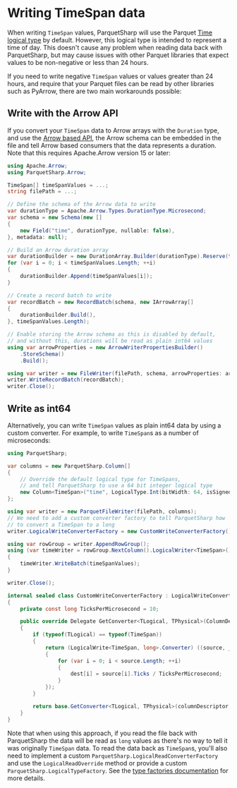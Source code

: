 # Writing TimeSpan data

When writing `TimeSpan` values, ParquetSharp will use the Parquet
[Time logical type](https://github.com/apache/parquet-format/blob/master/LogicalTypes.md#time) by default.
However, this logical type is intended to represent a time of day.
This doesn't cause any problem when reading data back with ParquetSharp,
but may cause issues with other Parquet libraries that expect values to be non-negative or less
than 24 hours.

If you need to write negative `TimeSpan` values or values greater than 24 hours,
and require that your Parquet files can be read by other libraries such as PyArrow,
there are two main workarounds possible:

## Write with the Arrow API

If you convert your `TimeSpan` data to Arrow arrays with the `Duration` type,
and use the [Arrow based API](Arrow.md), the Arrow schema can be embedded
in the file and tell Arrow based consumers that the data represents a duration.
Note that this requires Apache.Arrow version 15 or later:

```c#
using Apache.Arrow;
using ParquetSharp.Arrow;

TimeSpan[] timeSpanValues = ...;
string filePath = ...;

// Define the schema of the Arrow data to write
var durationType = Apache.Arrow.Types.DurationType.Microsecond;
var schema = new Schema(new []
{
    new Field("time", durationType, nullable: false),
}, metadata: null);

// Build an Arrow duration array
var durationBuilder = new DurationArray.Builder(durationType).Reserve(timeSpanValues.Length);
for (var i = 0; i < timeSpanValues.Length; ++i)
{
    durationBuilder.Append(timeSpanValues[i]);
}

// Create a record batch to write
var recordBatch = new RecordBatch(schema, new IArrowArray[]
{
    durationBuilder.Build(),
}, timeSpanValues.Length);

// Enable storing the Arrow schema as this is disabled by default,
// and without this, durations will be read as plain int64 values
using var arrowProperties = new ArrowWriterPropertiesBuilder()
    .StoreSchema()
    .Build();

using var writer = new FileWriter(filePath, schema, arrowProperties: arrowProperties);
writer.WriteRecordBatch(recordBatch);
writer.Close();
```

## Write as int64

Alternatively, you can write `TimeSpan` values as plain int64 data by using
a custom converter. For example, to write `TimeSpan`s as a number of microseconds:

```c#
using ParquetSharp;

var columns = new ParquetSharp.Column[]
{
    // Override the default logical type for TimeSpans,
    // and tell ParquetSharp to use a 64 bit integer logical type
    new Column<TimeSpan>("time", LogicalType.Int(bitWidth: 64, isSigned: true)),
};

using var writer = new ParquetFileWriter(filePath, columns);
// We need to add a custom converter factory to tell ParquetSharp how
// to convert a TimeSpan to a long
writer.LogicalWriteConverterFactory = new CustomWriteConverterFactory();

using var rowGroup = writer.AppendRowGroup();
using (var timeWriter = rowGroup.NextColumn().LogicalWriter<TimeSpan>())
{
    timeWriter.WriteBatch(timeSpanValues);
}

writer.Close();

internal sealed class CustomWriteConverterFactory : LogicalWriteConverterFactory
{
    private const long TicksPerMicrosecond = 10;

    public override Delegate GetConverter<TLogical, TPhysical>(ColumnDescriptor columnDescriptor, ByteBuffer? byteBuffer)
    {
        if (typeof(TLogical) == typeof(TimeSpan))
        {
            return (LogicalWrite<TimeSpan, long>.Converter) ((source, _, dest, _) =>
            {
                for (var i = 0; i < source.Length; ++i)
                {
                    dest[i] = source[i].Ticks / TicksPerMicrosecond;
                }
            });
        }

        return base.GetConverter<TLogical, TPhysical>(columnDescriptor, byteBuffer);
    }
}
```

Note that when using this approach, if you read the file back with
ParquetSharp the data will be read as `long` values as there's no
way to tell it was originally `TimeSpan` data.
To read the data back as `TimeSpan`s, you'll also need to implement
a custom `ParquetSharp.LogicalReadConverterFactory` and use the `LogicalReadOverride` method
or provide a custom `ParquetSharp.LogicalTypeFactory`.
See the [type factories documentation](TypeFactories.md) for more details.

